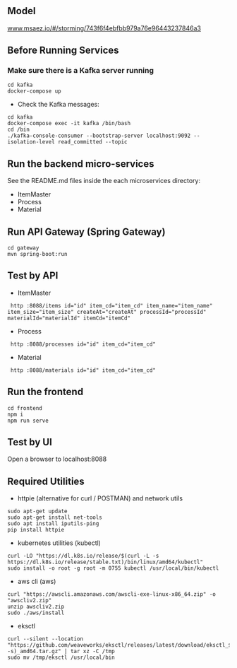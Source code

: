 # 

## Model
www.msaez.io/#/storming/743f6f4ebfbb979a76e96443237846a3

## Before Running Services
### Make sure there is a Kafka server running
```
cd kafka
docker-compose up
```
- Check the Kafka messages:
```
cd kafka
docker-compose exec -it kafka /bin/bash
cd /bin
./kafka-console-consumer --bootstrap-server localhost:9092 --isolation-level read_committed --topic
```

## Run the backend micro-services
See the README.md files inside the each microservices directory:

- ItemMaster
- Process
- Material


## Run API Gateway (Spring Gateway)
```
cd gateway
mvn spring-boot:run
```

## Test by API
- ItemMaster
```
 http :8088/items id="id" item_cd="item_cd" item_name="item_name" item_size="item_size" createAt="createAt" processId="processId" materialId="materialId" itemCd="itemCd" 
```
- Process
```
 http :8088/processes id="id" item_cd="item_cd" 
```
- Material
```
 http :8088/materials id="id" item_cd="item_cd" 
```


## Run the frontend
```
cd frontend
npm i
npm run serve
```

## Test by UI
Open a browser to localhost:8088

## Required Utilities

- httpie (alternative for curl / POSTMAN) and network utils
```
sudo apt-get update
sudo apt-get install net-tools
sudo apt install iputils-ping
pip install httpie
```

- kubernetes utilities (kubectl)
```
curl -LO "https://dl.k8s.io/release/$(curl -L -s https://dl.k8s.io/release/stable.txt)/bin/linux/amd64/kubectl"
sudo install -o root -g root -m 0755 kubectl /usr/local/bin/kubectl
```

- aws cli (aws)
```
curl "https://awscli.amazonaws.com/awscli-exe-linux-x86_64.zip" -o "awscliv2.zip"
unzip awscliv2.zip
sudo ./aws/install
```

- eksctl 
```
curl --silent --location "https://github.com/weaveworks/eksctl/releases/latest/download/eksctl_$(uname -s)_amd64.tar.gz" | tar xz -C /tmp
sudo mv /tmp/eksctl /usr/local/bin
```

